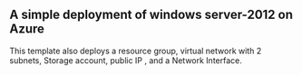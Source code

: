 ##   A simple deployment of windows server-2012 on Azure

This template also deploys a
resource group,
virtual network with 2 subnets,
Storage account,
public IP ,
and a Network Interface.
